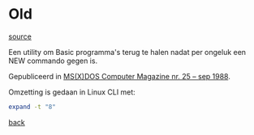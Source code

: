 # Old

[source](./OLD.GEN.TXT)

Een utility om Basic programma's terug te halen nadat per ongeluk een NEW commando gegen is.

Gepubliceerd in 
[MS(X)DOS Computer Magazine nr. 25 – sep 1988](https://msxcomputermagazine.nl/archief/msxdos-25/).


Omzetting is gedaan in Linux CLI met:
```bash
expand -t "8" 
``` 

[back](../README.md)
